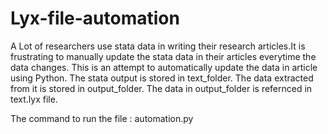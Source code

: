 # Lyx-file-automation

A Lot of researchers use stata data in writing their research articles.It is frustrating to manually update the stata data in their 
articles everytime the data changes.
This is an attempt to automatically update the data in article using Python.
The stata output is stored in text_folder.
The data extracted from it is stored in output_folder.
The data in output_folder is refernced in text.lyx file.

The command to run the file :
automation.py <Pth to text_folder> <Path to output_folder>
  

